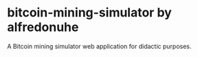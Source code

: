 bitcoin-mining-simulator
by alfredonuhe
=======
A Bitcoin mining simulator web application for didactic purposes.
